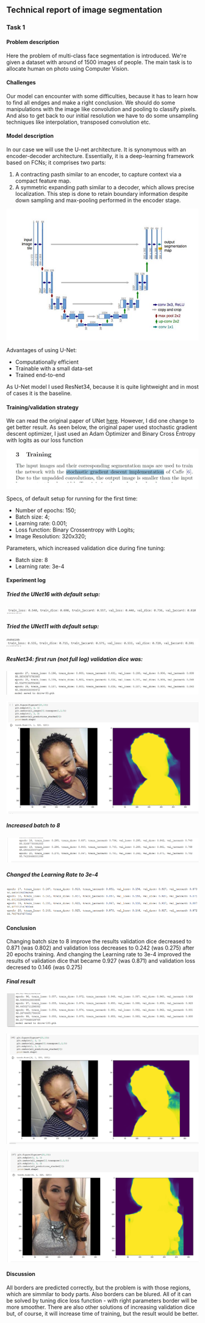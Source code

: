 ## Technical report of image segmentation

### Task 1

#### Problem description

Here the problem of multi-class face segmentation is introduced. We're given a dataset with around of 1500 images of people. The main task is to allocate human on photo using Computer Vision.

#### Challenges

Our model can encounter with some difficulties, because it has to learn how to find all endges and make a right conclusion. We should do some manipulations with the image like convolution and pooling to classify pixels. And also to get back to our initial resolution we have to do some unsampling techniques like interpolation, transposed convolution etc.

#### Model description

In our case we will use the U-net architecture. It is synonymous with an encoder-decoder architecture. Essentially, it is a deep-learning framework based on FCNs; it comprises two parts:
1. A contracting pasth similar to an encoder, to capture context via a compact feature map.
2. A symmetric expanding path similar to a decoder, which allows precise localization. This step is done to retain boundary information despite down sampling and max-pooling performed in the encoder stage.

![](https://raw.githubusercontent.com/MaxVoloskiy/CV_Assignment2/master/assets/model.png)


Advantages of using U-Net:
- Computationally efficient 
- Trainable with a small data-set 
- Trained end-to-end

As U-Net model I used ResNet34, because it is quite lightweight and in most of cases it is the baseline.

#### Training/validation strategy

We can read the original paper of UNet [here](https://arxiv.org/pdf/1505.04597.pdf). However, I did one change to get better result. As seen below, the original paper used stochastic gradient descent optimizer, I just used an Adam Optimizer and Binary Cross Entropy with logits as our loss function

![](https://raw.githubusercontent.com/MaxVoloskiy/CV_Assignment2/master/assets/1.png)


Specs, of default setup for running for the first time:
- Number of epochs: 150;
- Batch size: 4;
- Learning rate: 0.001;
- Loss function: Binary Crossentropy with Logits;
- Image Resolution: 320x320;

Parameters, which increased validation dice during fine tuning:
- Batch size: 8 
- Learning rate: 3e-4

#### Experiment log

##### Tried the UNet16 with default setup:

![](https://raw.githubusercontent.com/MaxVoloskiy/CV_Assignment2/master/assets/unet16.png)

##### Tried the UNet11 with default setup:

![](https://raw.githubusercontent.com/MaxVoloskiy/CV_Assignment2/master/assets/unet11.png)

##### ResNet34: first run (not full log) validation dice was:

![](https://raw.githubusercontent.com/MaxVoloskiy/CV_Assignment2/master/assets/default_log.jpg)

![](https://raw.githubusercontent.com/MaxVoloskiy/CV_Assignment2/master/assets/example1.png)

##### Increased batch to 8

![](https://raw.githubusercontent.com/MaxVoloskiy/CV_Assignment2/master/assets/2.png)

##### Changed the Learning Rate to 3e-4

![](https://raw.githubusercontent.com/MaxVoloskiy/CV_Assignment2/master/assets/f1.png)

#### Conclusion

Changing batch size to 8 improve the results validation dice decreased to 0.871 (was 0.802) and validation loss decreases to 0.242 (was 0.275) after 20 epochs training. And changing the Learning rate to 3e-4 improved the results of validation dice that became 0.927 (was 0.871) and validation loss decresed to 0.146 (was 0.275)

##### Final result

![](https://raw.githubusercontent.com/MaxVoloskiy/CV_Assignment2/master/assets/final.png)

![](https://raw.githubusercontent.com/MaxVoloskiy/CV_Assignment2/master/assets/ex2.png)

![](https://raw.githubusercontent.com/MaxVoloskiy/CV_Assignment2/master/assets/ex3.png)

#### Discussion

All borders are predicted correctly, but the problem is with those regions, which are simmilar to body parts. Also borders can be blured. All of it can be solved by tuning dice loss function - with right parameters border will be more smoother. There are also other solutions of increasing validation dice but, of course, it will increase time of training, but the result would be better.
